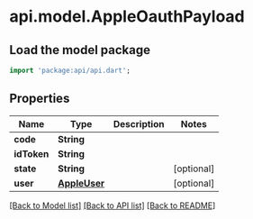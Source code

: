 # api.model.AppleOauthPayload

## Load the model package
```dart
import 'package:api/api.dart';
```

## Properties
Name | Type | Description | Notes
------------ | ------------- | ------------- | -------------
**code** | **String** |  | 
**idToken** | **String** |  | 
**state** | **String** |  | [optional] 
**user** | [**AppleUser**](AppleUser.md) |  | [optional] 

[[Back to Model list]](../README.md#documentation-for-models) [[Back to API list]](../README.md#documentation-for-api-endpoints) [[Back to README]](../README.md)


